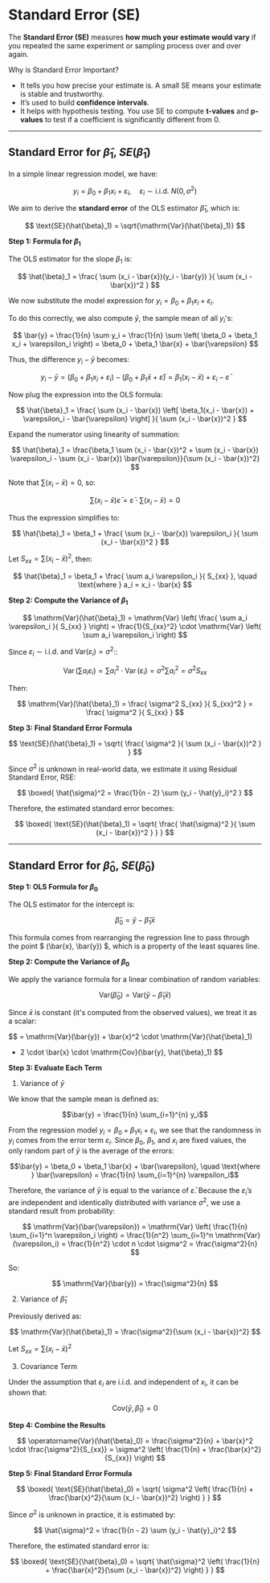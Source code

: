 # Standard Error (SE)

The **Standard Error (SE)** measures **how much your estimate would vary** if you repeated the same experiment or sampling process over and over again.

Why is Standard Error Important?

- It tells you how precise your estimate is. A small SE means your estimate is stable and trustworthy.
- It’s used to build **confidence intervals**.
- It helps with hypothesis testing. You use SE to compute **t-values** and **p-values** to test if a coefficient is significantly different from 0.

---

## Standard Error for $\hat{\beta}_1$, ${SE}(\hat{\beta}_1)$

In a simple linear regression model, we have:

$$
y_i = \beta_0 + \beta_1 x_i + \varepsilon_i, \quad \varepsilon_i \sim \text{i.i.d. } N(0, \sigma^2)
$$

We aim to derive the **standard error** of the OLS estimator $\hat{\beta}_1$, which is:

$$
\text{SE}(\hat{\beta}_1) = \sqrt{\mathrm{Var}(\hat{\beta}_1)}
$$

**Step 1: Formula for $\beta_1$**

The OLS estimator for the slope $\beta_1$ is:

$$
\hat{\beta}_1 = \frac{ \sum (x_i - \bar{x})(y_i - \bar{y}) }{ \sum (x_i - \bar{x})^2 }
$$

We now substitute the model expression for $y_i = \beta_0 + \beta_1 x_i + \varepsilon_i$.

To do this correctly, we also compute $\bar{y}$, the sample mean of all $y_i$'s:

$$
\bar{y} = \frac{1}{n} \sum y_i = \frac{1}{n} \sum \left( \beta_0 + \beta_1 x_i + \varepsilon_i \right)
= \beta_0 + \beta_1 \bar{x} + \bar{\varepsilon}
$$

Thus, the difference $y_i - \bar{y}$ becomes:

$$
y_i - \bar{y} = \left( \beta_0 + \beta_1 x_i + \varepsilon_i \right) - \left( \beta_0 + \beta_1 \bar{x} + \bar{\varepsilon} \right)
= \beta_1(x_i - \bar{x}) + \varepsilon_i - \bar{\varepsilon}
$$

Now plug the expression into the OLS formula:

$$
\hat{\beta}_1 = \frac{ \sum (x_i - \bar{x}) \left[ \beta_1(x_i - \bar{x}) + \varepsilon_i - \bar{\varepsilon} \right] }{ \sum (x_i - \bar{x})^2 }
$$

Expand the numerator using linearity of summation:

$$
\hat{\beta}_1 = \frac{\beta_1 \sum (x_i - \bar{x})^2 + \sum (x_i - \bar{x}) \varepsilon_i - \sum (x_i - \bar{x}) \bar{\varepsilon}}{\sum (x_i - \bar{x})^2}
$$

Note that $\sum (x_i - \bar{x}) = 0$, so:

$$
\sum (x_i - \bar{x}) \bar{\varepsilon} = \bar{\varepsilon} \cdot \sum (x_i - \bar{x}) = 0
$$

Thus the expression simplifies to:

$$
\hat{\beta}_1 = \beta_1 + \frac{ \sum (x_i - \bar{x}) \varepsilon_i }{ \sum (x_i - \bar{x})^2 }
$$

Let $S_{xx} = \sum (x_i - \bar{x})^2$, then:

$$
\hat{\beta}_1 = \beta_1 + \frac{ \sum a_i \varepsilon_i }{ S_{xx} }, \quad \text{where } a_i = x_i - \bar{x}
$$

**Step 2: Compute the Variance of $\beta_1$**

$$
\mathrm{Var}(\hat{\beta}_1) = \mathrm{Var} \left( \frac{ \sum a_i \varepsilon_i }{ S_{xx} } \right)
= \frac{1}{S_{xx}^2} \cdot \mathrm{Var} \left( \sum a_i \varepsilon_i \right)
$$

Since $\varepsilon_i \sim \text{i.i.d.} \text{ and } \mathrm{Var}(\varepsilon_i) = \sigma^2\text{:}$:

$$
\operatorname{Var} \left( \sum a_i \varepsilon_i \right)
= \sum a_i^2 \cdot \operatorname{Var}(\varepsilon_i) = \sigma^2 \sum a_i^2 = \sigma^2 S_{xx}
$$

Then:

$$
\mathrm{Var}(\hat{\beta}_1) = \frac{ \sigma^2 S_{xx} }{ S_{xx}^2 } = \frac{ \sigma^2 }{ S_{xx} }
$$

**Step 3: Final Standard Error Formula**

$$
\text{SE}(\hat{\beta}_1) = \sqrt{ \frac{ \sigma^2 }{ \sum (x_i - \bar{x})^2 } }
$$

Since $\sigma^2$ is unknown in real-world data, we estimate it using Residual Standard Error, RSE:

$$
\boxed{
\hat{\sigma}^2 = \frac{1}{n - 2} \sum (y_i - \hat{y}_i)^2
}
$$

Therefore, the estimated standard error becomes:

$$
\boxed{
\text{SE}(\hat{\beta}_1) = \sqrt{ \frac{ \hat{\sigma}^2 }{ \sum (x_i - \bar{x})^2 } }
}
$$

---

## Standard Error for $\hat{\beta}_0$, ${SE}(\hat{\beta}_0)$

**Step 1: OLS Formula for $\beta_0$**

The OLS estimator for the intercept is:

$$
\hat{\beta}_0 = \bar{y} - \hat{\beta}_1 \bar{x}
$$

This formula comes from rearranging the regression line to pass through the point $ (\bar{x}, \bar{y}) $, which is a property of the least squares line.

**Step 2: Compute the Variance of $\beta_0$**

We apply the variance formula for a linear combination of random variables:

$$
\mathrm{Var}(\hat{\beta}_0) = \mathrm{Var}(\bar{y} - \hat{\beta}_1 \bar{x})
$$

Since $\bar{x}$ is constant (it's computed from the observed values), we treat it as a scalar:

$$
= \mathrm{Var}(\bar{y}) + \bar{x}^2 \cdot \mathrm{Var}(\hat{\beta}_1)
- 2 \cdot \bar{x} \cdot \mathrm{Cov}(\bar{y}, \hat{\beta}_1)
$$

**Step 3: Evaluate Each Term**

1. Variance of $\bar{y}$

We know that the sample mean is defined as:

$$\bar{y} = \frac{1}{n} \sum_{i=1}^{n} y_i$$

From the regression model $y_i = \beta_0 + \beta_1 x_i + \varepsilon_i$, we see that the randomness in $y_i$ comes from the error term $\varepsilon_i$. Since $\beta_0$, $\beta_1$, and $x_i$ are fixed values, the only random part of $\bar{y}$ is the average of the errors:

$$\bar{y} = \beta_0 + \beta_1 \bar{x} + \bar{\varepsilon}, \quad \text{where } \bar{\varepsilon} = \frac{1}{n} \sum_{i=1}^{n} \varepsilon_i$$

Therefore, the variance of $\bar{y}$ is equal to the variance of $\bar{\varepsilon}$. Because the $\varepsilon_i$’s are independent and identically distributed with variance $\sigma^2$, we use a standard result from probability:

$$
\mathrm{Var}(\bar{\varepsilon}) = \mathrm{Var} \left( \frac{1}{n} \sum_{i=1}^n \varepsilon_i \right)
= \frac{1}{n^2} \sum_{i=1}^n \mathrm{Var}(\varepsilon_i)
= \frac{1}{n^2} \cdot n \cdot \sigma^2
= \frac{\sigma^2}{n}
$$

So:

$$
\mathrm{Var}(\bar{y}) = \frac{\sigma^2}{n}
$$

2. Variance of $\hat{\beta}_1$

Previously derived as:

$$
\mathrm{Var}(\hat{\beta}_1) = \frac{\sigma^2}{\sum (x_i - \bar{x})^2}
$$

Let $S_{xx} = \sum (x_i - \bar{x})^2$

3. Covariance Term

Under the assumption that $\varepsilon_i$ are i.i.d. and independent of $x_i$, it can be shown that:

$$
\mathrm{Cov}(\bar{y}, \hat{\beta}_1) = 0
$$


**Step 4: Combine the Results**

$$
\operatorname{Var}(\hat{\beta}_0)
= \frac{\sigma^2}{n} + \bar{x}^2 \cdot \frac{\sigma^2}{S_{xx}}
= \sigma^2 \left( \frac{1}{n} + \frac{\bar{x}^2}{S_{xx}} \right)
$$

**Step 5: Final Standard Error Formula**

$$
\boxed{
\text{SE}(\hat{\beta}_0) = \sqrt{ \sigma^2 \left( \frac{1}{n} + \frac{\bar{x}^2}{\sum (x_i - \bar{x})^2} \right) }
}
$$

Since $\sigma^2$ is unknown in practice, it is estimated by:

$$
\hat{\sigma}^2 = \frac{1}{n - 2} \sum (y_i - \hat{y}_i)^2
$$

Therefore, the estimated standard error is:

$$
\boxed{
\text{SE}(\hat{\beta}_0) = \sqrt{ \hat{\sigma}^2 \left( \frac{1}{n} + \frac{\bar{x}^2}{\sum (x_i - \bar{x})^2} \right) }
}
$$
